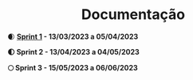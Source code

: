 <h1 align="center">Documentação</h1>

🌒 <a href="https://github.com/TerraSoftwarehouse/Documentacao/blob/Sprint1/README.md"> <b>Sprint 1</Strong><a/> - 13/03/2023 a 05/04/2023
<p>
🌓 Sprint 2 - 13/04/2023 a 04/05/2023
</p>
🌕 Sprint 3 - 15/05/2023 a 06/06/2023


